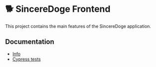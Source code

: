 # 🐕 SincereDoge Frontend

This project contains the main features of the SincereDoge application.

## Documentation

- [Info](doc/Info.md)
- [Cypress tests](doc/Cypress.md)
